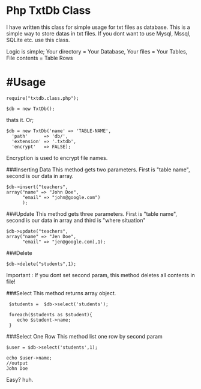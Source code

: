 Php TxtDb Class
================
I have written this class for simple usage for txt files as database. This is a simple way to store datas in txt files. If you dont want to use Mysql, Mssql, SQLite etc. use this class.

Logic is simple;
Your directory = Your Database,
Your files     = Your Tables,
File contents  = Table Rows


#Usage
===============

    require("txtdb.class.php");

    $db = new TxtDb();
    
thats it. Or;

    $db = new TxtDb('name' => 'TABLE-NAME',
      'path'      => 'db/',
      'extension' => '.txtdb',
      'encrypt'   => FALSE);
      

Encryption is used to encrypt file names.

###Inserting Data
This method gets two parameters. 
First is "table name", second is our data in array.

    $db->insert("teachers", 
    array("name" => "John Doe",
          "email" => "john@google.com")
          );
    

###Update
This method gets three parameters.
First is "table name", second is our data in array and third is "where situation"

    $db->update("teachers", 
    array("name" => "Jen Doe",
          "email" => "jen@google.com),1);
    

###Delete

    $db->delete("students",1);
    
Important : If you dont set second param, this method deletes all contents in file!

  
###Select
This method returns array object.

     $students =  $db->select('students');
     
     foreach($students as $student){
        echo $student->name;
     }
     
    
###Select One Row
This method list one row by second param

    $user = $db->select('students',1);
    
    echo $user->name;
    //output
    John Doe


Easy? huh.
